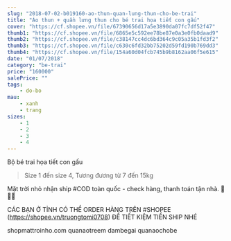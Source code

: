 ```yaml
---
slug: "2018-07-02-b019160-ao-thun-quan-lung-thun-cho-be-trai"
title: "Áo thun + quần lưng thun cho bé trai họa tiết con gấu"
cover: "https://cf.shopee.vn/file/67390656d17a5e3890da07fc7df52f47"
thumb1: "https://cf.shopee.vn/file/6865e5c592ee78be87e0a3e0fb0daad9"
thumb2: "https://cf.shopee.vn/file/c38147cc4dc6bd364c9c05a35b1fd3f2"
thumb3: "https://cf.shopee.vn/file/c630c6fd32bb75202d59fd190b769dd3"
thumb4: "https://cf.shopee.vn/file/154a60d04fcb745b9b8162aa06f5e615"
date: "01/07/2018"
category: "be-trai"
price: "160000"
salePrice: ""
tags:
    - do-bo
mau:
    - xanh
    - trang
sizes:
    - 1
    - 2
    - 3
    - 4
---
```


Bộ bé trai họa tiết con gấu

> Size 1 đến size 4, Tương đương từ 7 đến 15kg

Mặt trời nhỏ nhận ship #COD toàn quốc - check hàng, thanh toán tận nhà.  🚚🚚🚚

CÁC BẠN Ở TỈNH CÓ THỂ ORDER HÀNG TRÊN #SHOPEE (https://shopee.vn/truongtomi0708) ĐỂ TIẾT KIỆM TIỀN SHIP NHÉ

<div class="hidden">
shopmattroinho.com quanaotreem dambegai quanaochobe
</div>
